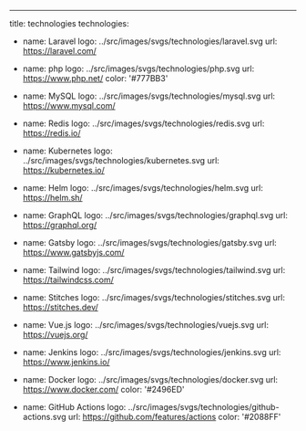 ---

title: technologies
technologies:

- name: Laravel
  logo: ../src/images/svgs/technologies/laravel.svg
  url: https://laravel.com/

- name: php
  logo: ../src/images/svgs/technologies/php.svg
  url: https://www.php.net/
  color: '#777BB3'

- name: MySQL
  logo: ../src/images/svgs/technologies/mysql.svg
  url: https://www.mysql.com/

- name: Redis
  logo: ../src/images/svgs/technologies/redis.svg
  url: https://redis.io/

- name: Kubernetes
  logo: ../src/images/svgs/technologies/kubernetes.svg
  url: https://kubernetes.io/

- name: Helm
  logo: ../src/images/svgs/technologies/helm.svg
  url: https://helm.sh/

- name: GraphQL
  logo: ../src/images/svgs/technologies/graphql.svg
  url: https://graphql.org/

- name: Gatsby
  logo: ../src/images/svgs/technologies/gatsby.svg
  url: https://www.gatsbyjs.com/

- name: Tailwind
  logo: ../src/images/svgs/technologies/tailwind.svg
  url: https://tailwindcss.com/

- name: Stitches
  logo: ../src/images/svgs/technologies/stitches.svg
  url: https://stitches.dev/

- name: Vue.js
  logo: ../src/images/svgs/technologies/vuejs.svg
  url: https://vuejs.org/

- name: Jenkins
  logo: ../src/images/svgs/technologies/jenkins.svg
  url: https://www.jenkins.io/

- name: Docker
  logo: ../src/images/svgs/technologies/docker.svg
  url: https://www.docker.com/
  color: '#2496ED'

- name: GitHub Actions
  logo: ../src/images/svgs/technologies/github-actions.svg
  url: https://github.com/features/actions
  color: '#2088FF'
